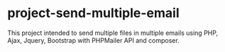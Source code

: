 # project-send-multiple-email
This project intended to send multiple files in multiple emails using PHP, Ajax, Jquery, Bootstrap with PHPMailer API and composer.
